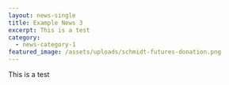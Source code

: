 ```yaml
---
layout: news-single
title: Example News 3
excerpt: This is a test
category:
  - news-category-1
featured_image: /assets/uploads/schmidt-futures-donation.png
---
```

This is a test